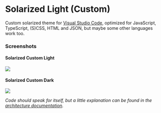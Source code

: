 # Solarized Light (Custom)

Custom solarized theme for [Visual Studio Code](https://code.visualstudio.com),
optimized for JavaScript, TypeScript, (S)CSS, HTML and JSON, but maybe
some other languages work too.

### Screenshots

#### Solarized Custom Light

![](https://raw.githubusercontent.com/bbrakenhoff/solarized-light-custom/master/screenshots/solarized-custom-light.png)

#### Solarized Custom Dark

![](https://raw.githubusercontent.com/bbrakenhoff/solarized-light-custom/master/screenshots/solarized-custom-dark.png)

_Code should speak for itself, but a little explanation can be found in the [architecture documentation](./architecture.md)._
